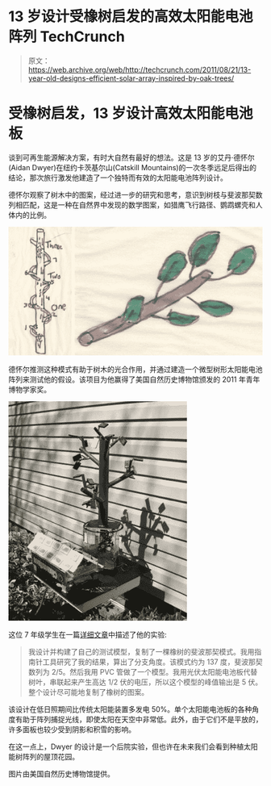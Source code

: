 # 13 岁设计受橡树启发的高效太阳能电池阵列 TechCrunch

> 原文：<https://web.archive.org/web/http://techcrunch.com/2011/08/21/13-year-old-designs-efficient-solar-array-inspired-by-oak-trees/>

# 受橡树启发，13 岁设计高效太阳能电池板

谈到可再生能源解决方案，有时大自然有最好的想法。这是 13 岁的艾丹·德怀尔(Aidan Dwyer)在纽约卡茨基尔山(Catskill Mountains)的一次冬季远足后得出的结论，那次旅行激发他建造了一个独特而有效的太阳能电池阵列设计。

德怀尔观察了树木中的图案，经过进一步的研究和思考，意识到树枝与斐波那契数列相匹配，这是一种在自然界中发现的数学图案，如猎鹰飞行路径、鹦鹉螺壳和人体内的比例。

![](img/91df38dacb1fbbcf907c274e67448b3d.png)

德怀尔推测这种模式有助于树木的光合作用，并通过建造一个微型树形太阳能电池阵列来测试他的假设。该项目为他赢得了美国自然历史博物馆颁发的 2011 年青年博物学家奖。

![](img/54467777b83343c779f39bca73baefe0.png)

这位 7 年级学生在一篇[详细文章](https://web.archive.org/web/20230204223914/http://www.amnh.org/nationalcenter/youngnaturalistawards/2011/aidan.html)中描述了他的实验:

> 我设计并构建了自己的测试模型，复制了一棵橡树的斐波那契模式。我用指南针工具研究了我的结果，算出了分支角度。该模式约为 137 度，斐波那契数列为 2/5。然后我用 PVC 管做了一个模型。我用光伏太阳能电池板代替树叶，串联起来产生高达 1/2 伏的电压，所以这个模型的峰值输出是 5 伏。整个设计尽可能地复制了橡树的图案。

该设计在低日照期间比传统太阳能装置多发电 50%。单个太阳能电池板的各种角度有助于阵列捕捉光线，即使太阳在天空中非常低。此外，由于它们不是平放的，许多面板也较少受到阴影和积雪的影响。

在这一点上，Dwyer 的设计是一个后院实验，但也许在未来我们会看到种植太阳能树阵列的屋顶花园。

图片由美国自然历史博物馆提供。